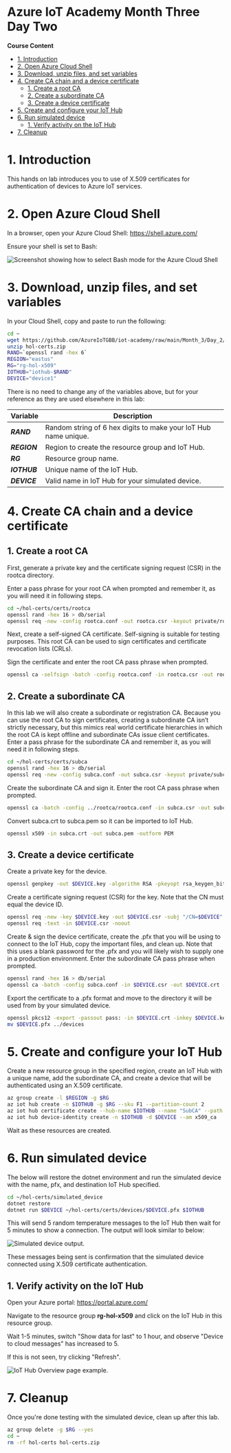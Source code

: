  Azure IoT Academy Month Three Day Two<!-- omit in toc -->
===

**Course Content**
- [1. Introduction](#1-introduction)
- [2. Open Azure Cloud Shell](#2-open-azure-cloud-shell)
- [3. Download, unzip files, and set variables](#3-download-unzip-files-and-set-variables)
- [4. Create CA chain and a device certificate](#4-create-ca-chain-and-a-device-certificate)
  - [1. Create a root CA](#1-create-a-root-ca)
  - [2. Create a subordinate CA](#2-create-a-subordinate-ca)
  - [3. Create a device certificate](#3-create-a-device-certificate)
- [5. Create and configure your IoT Hub](#5-create-and-configure-your-iot-hub)
- [6. Run simulated device](#6-run-simulated-device)
  - [1. Verify activity on the IoT Hub](#1-verify-activity-on-the-iot-hub)
- [7. Cleanup](#7-cleanup)

# 1. Introduction

This hands on lab introduces you to use of X.509 certificates for authentication of devices to Azure IoT services.

# 2. Open Azure Cloud Shell

In a browser, open your Azure Cloud Shell: https://shell.azure.com/

Ensure your shell is set to Bash:

![Screenshot showing how to select Bash mode for the Azure Cloud Shell](./media/cloud_shell_bash.png)

# 3. Download, unzip files, and set variables

In your Cloud Shell, copy and paste to run the following:

```bash
cd ~
wget https://github.com/AzureIoTGBB/iot-academy/raw/main/Month_3/Day_2/files/hol-certs.zip
unzip hol-certs.zip
RAND=`openssl rand -hex 6`
REGION="eastus"
RG="rg-hol-x509"
IOTHUB="iothub-$RAND"
DEVICE="device1"
```

There is no need to change any of the variables above, but for your reference as they are used elsewhere in this lab:

| Variable | Description |
| -------- | ----------- |
| ***RAND*** | Random string of 6 hex digits to make your IoT Hub name unique. |
| ***REGION*** | Region to create the resource group and IoT Hub. |
| ***RG*** | Resource group name. |
| ***IOTHUB*** | Unique name of the IoT Hub. |
| ***DEVICE*** | Valid name in IoT Hub for your simulated device. |

# 4. Create CA chain and a device certificate

## 1. Create a root CA

First, generate a private key and the certificate signing request (CSR) in the rootca directory.

Enter a pass phrase for your root CA when prompted and remember it, as you will need it in following steps.

```bash
cd ~/hol-certs/certs/rootca
openssl rand -hex 16 > db/serial
openssl req -new -config rootca.conf -out rootca.csr -keyout private/rootca.key
```

Next, create a self-signed CA certificate. Self-signing is suitable for testing purposes. This root CA can be used to sign certificates and certificate revocation lists (CRLs).

Sign the certificate and enter the root CA pass phrase when prompted.

```bash
openssl ca -selfsign -batch -config rootca.conf -in rootca.csr -out rootca.crt -extensions ca_ext
```

## 2. Create a subordinate CA

In this lab we will also create a subordinate or registration CA. Because you can use the root CA to sign certificates, creating a subordinate CA isn’t strictly necessary, but this mimics real world certificate hierarchies in which the root CA is kept offline and subordinate CAs issue client certificates. Enter a pass phrase for the subordinate CA and remember it, as you will need it in following steps.

```bash
cd ~/hol-certs/certs/subca
openssl rand -hex 16 > db/serial
openssl req -new -config subca.conf -out subca.csr -keyout private/subca.key
```

Create the subordinate CA and sign it. Enter the root CA pass phrase when prompted.

```bash
openssl ca -batch -config ../rootca/rootca.conf -in subca.csr -out subca.crt -extensions sub_ca_ext
```

Convert subca.crt to subca.pem so it can be imported to IoT Hub.

```bash
openssl x509 -in subca.crt -out subca.pem -outform PEM
```

## 3. Create a device certificate

Create a private key for the device.

```bash
openssl genpkey -out $DEVICE.key -algorithm RSA -pkeyopt rsa_keygen_bits:2048
```

Create a certificate signing request (CSR) for the key. Note that the CN must equal the device ID.

```bash
openssl req -new -key $DEVICE.key -out $DEVICE.csr -subj "/CN=$DEVICE"
openssl req -text -in $DEVICE.csr -noout
```

Create & sign the device certificate, create the .pfx that you will be using to connect to the IoT Hub, copy the important files, and clean up. Note that this uses a blank password for the .pfx and you will likely wish to supply one in a production environment. Enter the subordinate CA pass phrase when prompted.

```bash
openssl rand -hex 16 > db/serial
openssl ca -batch -config subca.conf -in $DEVICE.csr -out $DEVICE.crt -extensions client_ext
```

Export the certificate to a .pfx format and move to the directory it will be used from by your simulated device.

```bash
openssl pkcs12 -export -passout pass: -in $DEVICE.crt -inkey $DEVICE.key -out $DEVICE.pfx
mv $DEVICE.pfx ../devices
```

# 5. Create and configure your IoT Hub

Create a new resource group in the specified region, create an IoT Hub with a unique name, add the subordinate CA, and create a device that will be authenticated using an X.509 certificate.

```bash
az group create -l $REGION -g $RG
az iot hub create -n $IOTHUB -g $RG --sku F1 --partition-count 2
az iot hub certificate create --hub-name $IOTHUB --name "SubCA" --path ~/hol-certs/certs/subca/subca.pem --verified
az iot hub device-identity create -n $IOTHUB -d $DEVICE --am x509_ca
```

Wait as these resources are created.

# 6. Run simulated device

The below will restore the dotnet environment and run the simulated device with the name, pfx, and destination IoT Hub specified.

```bash
cd ~/hol-certs/simulated_device
dotnet restore
dotnet run $DEVICE ~/hol-certs/certs/devices/$DEVICE.pfx $IOTHUB
```

This will send 5 random temperature messages to the IoT Hub then wait for 5 minutes to show a connection. The output will look similar to below:

![Simulated device output.](./media/simulated_device_output.png)

These messages being sent is confirmation that the simulated device connected using X.509 certificate authentication.

## 1. Verify activity on the IoT Hub

Open your Azure portal: https://portal.azure.com/

Navigate to the resource group **rg-hol-x509** and click on the IoT Hub in this resource group.

Wait 1-5 minutes, switch "Show data for last" to 1 hour, and observe "Device to cloud messages" has increased to 5.

If this is not seen, try clicking "Refresh".

![IoT Hub Overview page example.](./media/iot_hub_overview.png)

# 7. Cleanup

Once you're done testing with the simulated device, clean up after this lab.

```bash
az group delete -g $RG --yes
cd ~
rm -rf hol-certs hol-certs.zip
```
